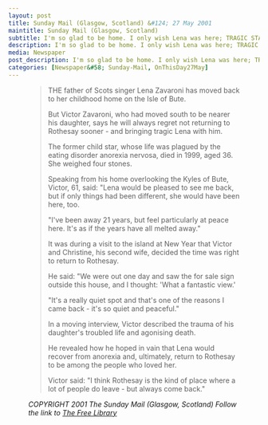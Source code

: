 ```yaml
---
layout: post
title: Sunday Mail (Glasgow, Scotland) &#124; 27 May 2001
maintitle: Sunday Mail (Glasgow, Scotland)
subtitle: I'm so glad to be home. I only wish Lena was here; TRAGIC STAR'S DAD RETURNS TO ROTHESAY AFTER 21 YEARS
description: I'm so glad to be home. I only wish Lena was here; TRAGIC STAR'S DAD RETURNS TO ROTHESAY AFTER 21 YEARS
media: Newspaper
post_description: I'm so glad to be home. I only wish Lena was here; TRAGIC STAR'S DAD RETURNS TO ROTHESAY AFTER 21 YEARS
categories: [Newspaper&#58; Sunday-Mail, OnThisDay27May]
---
```


<figure class="fig3">
<div class="ChartCard">
<div class="CardItem">
<blockquote>
<p>THE father of Scots singer Lena Zavaroni has moved back to her childhood home on the Isle of Bute.</p>
<p>But Victor Zavaroni, who had moved south to be nearer his daughter, says he will always regret not returning to Rothesay sooner - and bringing tragic Lena with him.</p>
<p>The former child star, whose life was plagued by the eating disorder anorexia nervosa, died in 1999, aged 36. She weighed four stones.</p>
<p>Speaking from his home overlooking the Kyles of Bute, Victor, 61, said: "Lena would be pleased to see me back, but if only things had been different, she would have been here, too.</p>
<p>"I've been away 21 years, but feel particularly at peace here. It's as if the years have all melted away."</p>
<p>It was during a visit to the island at New Year that Victor and Christine, his second wife, decided the time was right to return to Rothesay.</p>
<p>He said: "We were out one day and saw the for sale sign outside this house, and I thought: 'What a fantastic view.'</p>
<p>"It's a really quiet spot and that's one of the reasons I came back - it's so quiet and peaceful."</p>
<p>In a moving interview, Victor described the trauma of his daughter's troubled life and agonising death.</p>
<p>He revealed how he hoped in vain that Lena would recover from anorexia and, ultimately, return to Rothesay to be among the people who loved her.</p>
<p>Victor said: "I think Rothesay is the kind of place where a lot of people do leave - but always come back."</p>
</blockquote>
<cite>COPYRIGHT 2001 The Sunday Mail (Glasgow, Scotland) Follow the link to <a class="external-link" href="https://www.thefreelibrary.com/I%27m+so+glad+to+be+home.+I+only+wish+Lena+was+here%3b+TRAGIC+STAR%27S+DAD...-a075060795">The Free Library</a></cite>
</div></div>
</figure>

